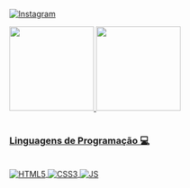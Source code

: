 <div>
 
[![Instagram](https://img.shields.io/badge/Instagram-E4405F?style=for-the-badge&logo=instagram&logoColor=white)](https://www.instagram.com/jgfilomeno/)
 <!-- [![Linkedin](https://img.shields.io/badge/LinkedIn-0077B5?style=for-the-badge&logo=linkedin&logoColor=white)](https://www.linkedin.com/in/gabriel-lorenssetti-8a352a29b/) -->
 
</div>

<div style="display:flex;" aling="center">
 
   <a href="https://github-readme-stats.vercel.app/api?username=Filomen0s&show_icons=true&theme=transparent">
  <img height="150" src="https://github-readme-stats.vercel.app/api?username=htklucas&show_icons=true&theme=tokyonight&include_all_commits=true&count_private=true"/>
  <img height="150" src="https://github-readme-stats.vercel.app/api/top-langs/?username=htklucas&layout=compact&langs_count=8&theme=tokyonight"/>
    
</div>

<h1></h1>
<div>
  <h3>
    Linguagens de Programação 💻
  </h3>
  <br>
 
 <img align="center" alt="HTML5" src="https://img.shields.io/badge/HTML5-E34F26?style=for-the-badge&logo=html5&logoColor=white">
 <img align="center" alt="CSS3" src="https://img.shields.io/badge/CSS3-1572B6?style=for-the-badge&logo=css3&logoColor=white">
 <img align="center" alt="JS" src="https://img.shields.io/badge/JavaScript-F7DF1E?style=for-the-badge&logo=javascript&logoColor=black">
</div>

<h1></h1>
